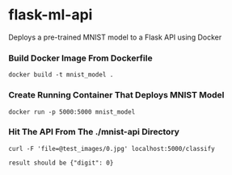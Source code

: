 # flask-ml-api
Deploys a pre-trained MNIST model to a Flask API using Docker

### Build Docker Image From Dockerfile
```
docker build -t mnist_model .
```

### Create Running Container That Deploys MNIST Model
```
docker run -p 5000:5000 mnist_model
```

### Hit The API From The ./mnist-api Directory
```
curl -F 'file=@test_images/0.jpg' localhost:5000/classify
```

```result should be {"digit": 0}```
